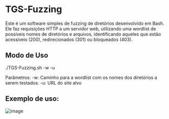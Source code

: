 # TGS-Fuzzing

Este é um software simples de fuzzing de diretórios desenvolvido em Bash. Ele faz requisições HTTP a um servidor web, utilizando uma wordlist de possíveis nomes de diretórios e arquivos, identificando aqueles que estão acessíveis (200), redirecionados (301) ou bloqueados (403).

## Modo de Uso
./TGS-Fuzzing.sh -w <wordlist> -u <url>

Parâmetros:
-w: Caminho para a wordlist com os nomes dos diretórios a serem testados.
-u: URL do site alvo 

## Exemplo de uso:
![image](https://github.com/user-attachments/assets/a85821a9-c02e-4486-9fe0-015b320320fe)

